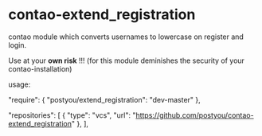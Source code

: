# 

contao-extend_registration
=====================
contao module which converts usernames to lowercase on register and login.

Use at your **own risk** !!! (for this module deminishes the security of your contao-installation)

usage:

"require": {
        "postyou/extend_registration": "dev-master"
},

"repositories": [
        {
            "type": "vcs",
            "url": "https://github.com/postyou/contao-extend_registration"
        },
],
